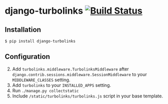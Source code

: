 django-turbolinks [![Build Status](https://travis-ci.org/dgladkov/django-turbolinks.svg?branch=master)](https://travis-ci.org/dgladkov/django-turbolinks)
===========

Installation
------------

`$ pip install django-turbolinks`

Configuration
-------------

2. Add `turbolinks.middleware.TurbolinksMiddleware` after
  `django.contrib.sessions.middleware.SessionMiddleware` to your
  `MIDDLEWARE_CLASSES` setting.
3. Add `turbolinks` to your `INSTALLED_APPS` setting.
4. Run `./manage.py collectstatic`
5. Include `/static/turbolinks/turbolinks.js` script in your base template.
